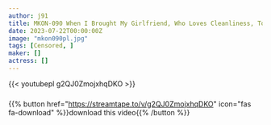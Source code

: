 ```yaml
---
author: j91
title: MKON-090 When I Brought My Girlfriend, Who Loves Cleanliness, To A Boys’ Dormitory Where Women Are Forbidden, She Was Caught By A Gross And Filthy Manager, And She Was Defiled Until She Was Tattered Kana Yura
date: 2023-07-22T00:00:00Z
image: "mkon090pl.jpg"
tags: [Censored, ]
maker: []
actress: []
---
```



{{< youtubepl g2QJ0ZmojxhqDKO >}}
###

{{% button href="https://streamtape.to/v/g2QJ0ZmojxhqDKO" icon="fas fa-download" %}}download this video{{% /button %}}
